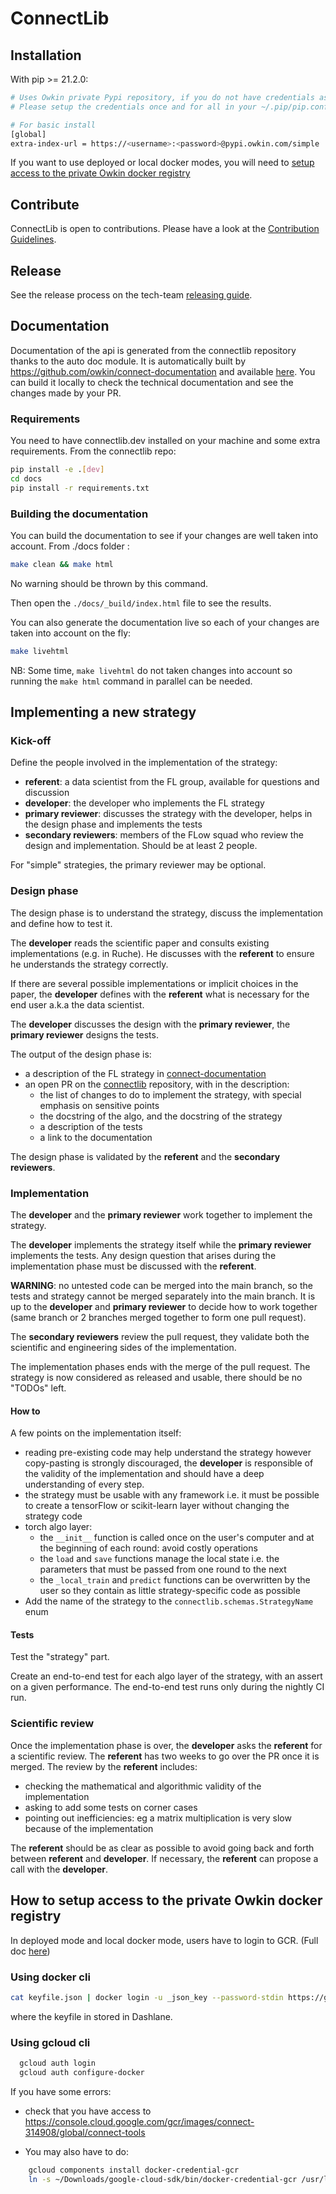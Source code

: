 # ConnectLib

## Installation

With pip >= 21.2.0:

```bash
# Uses Owkin private Pypi repository, if you do not have credentials ask Olivier Léobal: olivier.leobal@owkin.com
# Please setup the credentials once and for all in your ~/.pip/pip.conf file as followed :

# For basic install
[global]
extra-index-url = https://<username>:<password>@pypi.owkin.com/simple
```

If you want to use deployed or local docker modes, you will need to [setup access to the private Owkin docker registry](#how-to-setup-access-to-the-private-owkin-docker-registry)

## Contribute

ConnectLib is open to contributions. Please have a look at the [Contribution Guidelines](https://github.com/owkin/FLow-meetings/blob/master/FLow_information.md).

## Release

See the release process on the tech-team [releasing guide](https://github.com/owkin/tech-team/blob/main/releasing_guide.md#connectlib).

## Documentation

Documentation of the api is generated from the connectlib repository thanks to the auto doc module.
It is automatically built by <https://github.com/owkin/connect-documentation> and available [here](https://connect-docs.owkin.com/).
You can build it locally to check the technical documentation and see the changes made by your PR.

### Requirements

You need to have connectlib.dev installed on your machine and some extra requirements. From the connectlib repo:

```sh
pip install -e .[dev]
cd docs
pip install -r requirements.txt
```

### Building the documentation

You can build the documentation to see if your changes are well taken into account.
From ./docs folder :

```sh
make clean && make html
```

No warning should be thrown by this command.

Then open the `./docs/_build/index.html` file to see the results.

You can also generate the documentation live so each of your changes are taken into account on the fly:

```sh
make livehtml
```

NB: Some time, `make livehtml` do not taken changes into account so running the `make html` command in parallel can be needed.

## Implementing a new strategy

### Kick-off

Define the people involved in the implementation of the strategy:

- **referent**: a data scientist from the FL group, available for questions and discussion
- **developer**: the developer who implements the FL strategy
- **primary reviewer**: discusses the strategy with the developer, helps in the design phase and implements the tests
- **secondary reviewers**: members of the FLow squad who review the design and implementation. Should be at least 2 people.

For "simple" strategies, the primary reviewer may be optional.

### Design phase

The design phase is to understand the strategy, discuss the implementation and define how to test it.

The **developer** reads the scientific paper and consults existing implementations (e.g. in Ruche). He
discusses with the **referent** to ensure he understands the strategy correctly.

If there are several possible implementations or implicit choices in the paper, the **developer** defines
with the **referent** what is necessary for the end user a.k.a the data scientist.

The **developer** discusses the design with the **primary reviewer**, the **primary reviewer** designs the tests.

The output of the design phase is:

- a description of the FL strategy in [connect-documentation](https://github.com/owkin/connect-documentation/blob/main/docs/source/connectlib/index.rst)
- an open PR on the [connectlib](https://github.com/owkin/connectlib) repository, with in the description:
  - the list of changes to do to implement the strategy, with special emphasis on sensitive points
  - the docstring of the algo, and the docstring of the strategy
  - a description of the tests
  - a link to the documentation

The design phase is validated by the **referent** and the **secondary reviewers**.

### Implementation

The **developer** and the **primary reviewer** work together to implement the strategy.

The **developer** implements the strategy itself while the **primary reviewer** implements the tests.
Any design question that arises during the implementation phase must be discussed with the **referent**.

**WARNING**: no untested code can be merged into the main branch, so the tests and strategy cannot be merged separately
into the main branch. It is up to the **developer** and **primary reviewer** to decide how to work together (same branch
or 2 branches merged together to form one pull request).

The **secondary reviewers** review the pull request, they validate both the scientific and engineering sides of the implementation.

The implementation phases ends with the merge of the pull request. The strategy is now considered as released
and usable, there should be no "TODOs" left.

#### How to

A few points on the implementation itself:

- reading pre-existing code may help understand the strategy however copy-pasting is strongly discouraged, the **developer**
    is responsible of the validity of the implementation and should have a deep understanding of every step.
- the strategy must be usable with any framework i.e. it must be possible to create a tensorFlow or scikit-learn layer without
    changing the strategy code
- torch algo layer:
  - the `__init__` function is called once on the user's computer and at the beginning of each round: avoid costly operations
  - the `load` and `save` functions manage the local state i.e. the parameters that must be passed from one round to the next
  - the `_local_train` and `predict` functions can be overwritten by the user so they contain as little strategy-specific code as possible
- Add the name of the strategy to the `connectlib.schemas.StrategyName` enum

#### Tests

Test the "strategy" part.

Create an end-to-end test for each algo layer of the strategy, with an assert on a given performance. The end-to-end test runs only during
the nightly CI run.

### Scientific review

Once the implementation phase is over, the **developer** asks the **referent** for a scientific review.
The **referent** has two weeks to go over the PR once it is merged. The review by the **referent** includes:

- checking the mathematical and algorithmic validity of the implementation
- asking to add some tests on corner cases
- pointing out inefficiencies: eg a matrix multiplication is very slow because of the implementation

The **referent** should be as clear as possible to avoid going back and forth between **referent** and **developer**.
If necessary, the **referent** can propose a call with the **developer**.

## How to setup access to the private Owkin docker registry

In deployed mode and local docker mode, users have to login to GCR. (Full doc [here](https://cloud.google.com/container-registry/docs/advanced-authentication))

### Using docker cli

```bash
cat keyfile.json | docker login -u _json_key --password-stdin https://gcr.io
```

where the keyfile in stored in Dashlane.

### Using gcloud cli

```bash
  gcloud auth login
  gcloud auth configure-docker
```

If you have some errors:

- check that you have access to <https://console.cloud.google.com/gcr/images/connect-314908/global/connect-tools>

- You may also have to do:

```bash
    gcloud components install docker-credential-gcr
    ln -s ~/Downloads/google-cloud-sdk/bin/docker-credential-gcr /usr/local/bin/docker-credential-gcloud
```
